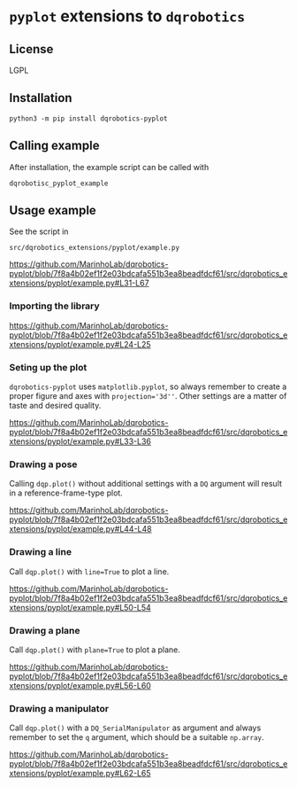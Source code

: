 # `pyplot` extensions to `dqrobotics`

## License

LGPL

## Installation

```
python3 -m pip install dqrobotics-pyplot
```

## Calling example

After installation, the example script can be called with
```console
dqrobotisc_pyplot_example
```

## Usage example

See the script in

```console
src/dqrobotics_extensions/pyplot/example.py
```
https://github.com/MarinhoLab/dqrobotics-pyplot/blob/7f8a4b02ef1f2e03bdcafa551b3ea8beadfdcf61/src/dqrobotics_extensions/pyplot/example.py#L31-L67

### Importing the library

https://github.com/MarinhoLab/dqrobotics-pyplot/blob/7f8a4b02ef1f2e03bdcafa551b3ea8beadfdcf61/src/dqrobotics_extensions/pyplot/example.py#L24-L25

### Seting up the plot

`dqrobotics-pyplot` uses `matplotlib.pyplot`, so always remember to create a proper figure and axes with `projection='3d''`. Other settings
are a matter of taste and desired quality.

https://github.com/MarinhoLab/dqrobotics-pyplot/blob/7f8a4b02ef1f2e03bdcafa551b3ea8beadfdcf61/src/dqrobotics_extensions/pyplot/example.py#L33-L36

### Drawing a pose

Calling `dqp.plot()` without additional settings with a `DQ` argument will result in a reference-frame-type plot.

https://github.com/MarinhoLab/dqrobotics-pyplot/blob/7f8a4b02ef1f2e03bdcafa551b3ea8beadfdcf61/src/dqrobotics_extensions/pyplot/example.py#L44-L48

### Drawing a line

Call `dqp.plot()` with `line=True` to plot a line.

https://github.com/MarinhoLab/dqrobotics-pyplot/blob/7f8a4b02ef1f2e03bdcafa551b3ea8beadfdcf61/src/dqrobotics_extensions/pyplot/example.py#L50-L54

### Drawing a plane

Call `dqp.plot()` with `plane=True` to plot a plane.

https://github.com/MarinhoLab/dqrobotics-pyplot/blob/7f8a4b02ef1f2e03bdcafa551b3ea8beadfdcf61/src/dqrobotics_extensions/pyplot/example.py#L56-L60

### Drawing a manipulator

Call `dqp.plot()` with a `DQ_SerialManipulator` as argument and always remember to set the `q` argument, which should be a suitable `np.array`.

https://github.com/MarinhoLab/dqrobotics-pyplot/blob/7f8a4b02ef1f2e03bdcafa551b3ea8beadfdcf61/src/dqrobotics_extensions/pyplot/example.py#L62-L65
